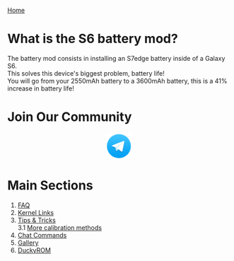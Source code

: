 [Home](/index.md)

# What is the S6 battery mod?
The battery mod consists in installing an S7edge battery inside of a Galaxy S6. <br/>
This solves this device's biggest problem, battery life! <br/>
You will go from your 2550mAh battery to a 3600mAh battery, this is a 41% increase in battery life!

# Join Our Community
<p style="text-align: center;">
  <a href="https://t.me/BatteryMod">
    <img src="img/telegram.png" alt="telegram invite" height="60px" width="60px"/>
  </a>
</p>

# Main Sections
1. [FAQ](/faq.md)
2. [Kernel Links](/links.md)
3. [Tips & Tricks](/tips.md)<br/>
  3.1 [More calibration methods](/calibration.md)
4. [Chat Commands](/commands.md)
5. [Gallery](/gallery.md)
6. [DuckyROM](http://duckyb.github.io/DuckyROM/index.html)
